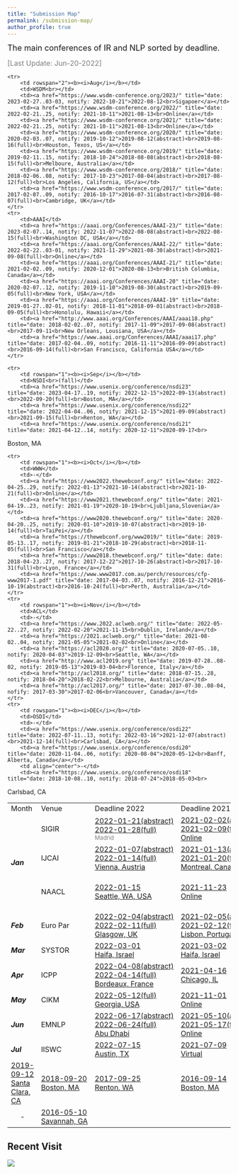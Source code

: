 ```yaml
---
title: "Submission Map"
permalink: /submission-map/
author_profile: true
---
```

<font size="4">The main conferences of IR and NLP sorted by deadline.</font> 


<font size="3" color="grey">[Last Update: Jun-20-2022]</font>

<table align="center">
	<tr>
		<td>Month</td>
		<td>Venue</td>
		<td>Deadline 2022</td>
		<td><nobr>Deadline 2021</nobr></td>
		<td><nobr>Deadline 2020</nobr></td>
		<td>Deadline 2019</td>
		<td>Deadline 2018</td>
		<td>Deadline 2017</td>
		<td>Deadline 2016</td>
	</tr>
	<tr>
		<td rowspan="3"><b><i>Jan</i></b></td>
		<td>SIGIR</td>
		<td><a href="https://sigir.org/sigir2022/" title="date: 2022-07-11..15, notify: 2022-04-29"><nobr>2022-01-21(abstract)</nobr><br>2022-01-28(full)<br></a><span><font size="2", color="grey">Madrid</font></span></td>
		<td><a href="https://sigir.org/sigir2021/" title="date: 2021-07-11..15, notify: 2021-02-14"><nobr>2021-02-02(abstract)</nobr><br>2021-02-09(full)<br> Online</a></td>
		<td><a href="https://sigir.org/sigir2020/" title="date: 2020-07-25..30, notify: 2020-04-22"><nobr>2020-01-15(abstract)</nobr><br>2020-01-22(full)<br> XiAn, China</a></td>
		<td><a href="https://sigir.org/sigir2019/" title="date: 2019-07-21.25, notify: 2019-04-14"><nobr>2019-01-21(abstract)</nobr><br>2019-01-28(full)<br>Paris, France</a></td>
		<td><a href="https://sigir.org/sigir2018/" title="date: 2018-07-08..12, notify: 2018-04-18"><nobr>2018-01-22(abstract)</nobr><br>2018-01-29(full)<br>Michigan, US</a></td>
		<td><a href="https://sigir.org/sigir2017/" title="date: 2017-07-21.25, notify: 2017-04-11"><nobr>2017-01-17(abstract)</nobr><br>2017-01-24(full)<br>Tokyo, Japan</a></td>
		<td><a href="https://sigir.org/sigir2016/" title="date: 2016-07-06..12, notify: 2016-04-18"><nobr>2016-01-22(abstract)</nobr><br>2016-01-29(full)<br>Pisa, Italy</a></td>
	</tr>
	<tr>
		<td>IJCAI</td>
		<td><a href="https://ijcai-22.org/" title="date: 2022-07-23..29, notify: 2022-04-20">2022-01-07(abstract)<br>2022-01-14(full)<br>Vienna, Austria</a></td>
		<td><a href="https://ijcai-21.org/" title="date: 2021-08-19..26, notify: 2021-03-07"><nobr>2021-01-13(abstract)</nobr><br>2021-01-20(full)<br>Montreal, Canada</a></td>
		<td><a href="https://static.ijcai.org/ijcai-pricai-2020-schedule/" title="date: 2020-07-11..17, notify: 2020-03-14"><nobr>2020-01-15(abstract)</nobr><br>2020-01-21(full)<br>Tokyo, Japan</a></td>
		<td><a href="https://www.ijcai19.org/" title="date: 2019-08-10..16, notify: 2019-04-09"><nobr>2019-02-19(abstract)</nobr><br>2019-02-25(full)<br>Macao, China</a></td>
		<td><a href="http://www.ijcai-18.org/cfp/index.html" title="date: 2018-07-13..19, notify: 2018-04-16"><nobr>2018-01-25(abstract)</nobr><br>2018-02-02(full)<br>Stockholm, Sweden</a></td>
		<td><a href="https://ijcai-17.org/index.html" title="date: 2017-08-19..25, notify: 2017-04-23"><nobr>2017-02-16(abstract)</nobr><br>2017-02-20(full)<br>Melbourne, Australia</a></td>
		<td><a href="https://ijcai-16.org/" title="date: 2016-07-09..15, notify: 2016-04-04"><nobr>2016-01-27(abstract)</nobr><br>2016-02-02(full)<br>New York, USA</a></td>
	</tr>
		<tr>
		<td>NAACL</td>
		<td><a href="https://2022.naacl.org/calls/papers/" title="date: 2022-07-10..15, notify: 2022-04-07">2022-01-15<br>Seattle, WA, USA</a></td>
		<td><a href="https://2021.naacl.org/" title="date: 2021-06-06..11, notify: 2021-03-10">2021-11-23<br>Online</a></td>
		<td></td>
		<td><a href="http://naacl2019.org/" title="date: 2019-06-03..05, notify: 2019-02-22"><nobr>2018-12-03(abstract)</nobr><br>2018-12-10(full)<br>Hyatt Regency in Minneapolis</a></td>
		<td><a href="http://naacl.org/naacl-hlt-2018/" title="date: 2018-06-01..06, notify: 2018-02-13">2017-12-15<br>New Orleans, Louisiana</a></td>
		<td></td>
		<td><a href="http://naacl.org/naacl-hlt-2016/" title="date: 2016-06-12..17, notify: 2016-03-02">2016-01-26<br>San Diego</a></td>
	</tr>
	<tr>
		<td rowspan="1"><b><i>Feb</i></b></td>
		<td>Euro Par</td>
		<td><a href="https://2022.euro-par.org" title="date: 2022-08-24..26, notify: 2022-04-29"><nobr>2022-02-04(abstract)</nobr><br>2022-02-11(full)<br>Glasgow, UK</a></td>
		<td><a href="https://2021.euro-par.org" title="date: 2021-09-01..03, notify: 2021-04-30"><nobr>2021-02-05(abstract)</nobr><br>2021-02-12(full)<br>Lisbon, Portugal</a></td>
		<td><a href="https://2020.euro-par.org" title="date: 2020-08-24..28, notify: 2020-04-30">2020-02-07<br>Warsaw, Poland</a></td>
		<td><a href="https://2019.euro-par.org" title="date: 2019-08-26..30, notify: 2019-05-03">2019-02-15<br>
Gottingen,<br>Germany</a></td>
		<td><a href="http://europar2018.org/" title="date: 2018-08-27..31, notify: 2018-04-27">2018-02-16<br>
Turin, Italy</a></td>
		<td><a href="http://europar2017.usc.es/" title="date: 2017-08-28..01, notify: 2017-04-24">2017-02-09<br>
Santiago, Spain</a></td>
		<td><a href="https://europar2016.inria.fr/" title="date: 2016-08-22..26, notify: 2016-04-24">2016-02-06<br>
Grenoble, France</a></td>
	</tr>
	<tr>
		<td rowspan="1"><b><i>Mar</i></b></td>
		<td>SYSTOR</td>
		<td><a href="https://www.systor.org/2022/" title="date: 2022-06-13..15, notify: 2022-04-21">2022-03-01<br>Haifa, Israel</a></td>
		<td><a href="https://www.systor.org/2021/" title="date: 2021-06-14..16, notify: 2021-04-18">2021-03-02<br>Haifa, Israel</a></td>
		<td><a href="https://www.systor.org/2020/" title="date: 2020-06-02..04, notify: 2020-04-19">2020-03-03<br>Haifa, Israel</a></td>
		<td><a href="https://www.systor.org/2019" title="date: 2019-08-26..30, notify: 2019-05-03">2019-03-07<br>
Haifa, Israel</a></td>
		<td><a href="https://www.systor.org/2018" title="date: 2018-06-04..06, notify: 2018-04-15">2018-02-28<br>
Haifa, Israel</a></td>
		<td><a href="https://www.systor.org/2017" title="date: 2017-05-22..24, notify: 2017-03-29">2017-02-28<br>
Haifa, Israel</a></td>
		<td><a href="https://www.systor.org/2016" title="date: 2016-06-06..08, notify: 2016-04-15">2016-03-11<br>
Haifa, Israel</a></td>
	</tr>
	<tr>
		<td rowspan="1"><b><i>Apr</i></b></td>
		<td>ICPP</td>
		<td><a href="https://icpp22.gitlabpages.inria.fr/" title="date: 2022-08-29..01, notify: 2022-06-14"><nobr>2022-04-08(abstract)</nobr><br>2022-04-14(full)<br>Bordeaux, France</a></td>
		<td><a href="https://oaciss.uoregon.edu/icpp21/index.php" title="date: 2021-08-09..12, notify: ">2021-04-16<br>Chicago, IL</a></td>
		<td><a href="https://jnamaral.github.io/icpp20/" title="date: 2020-08-17..20, notify: 2020-05-19">2020-03-02<br>
Edmonton, AB, Canada</a></td>
		<td><a href="https://www.hpcs.cs.tsukuba.ac.jp/icpp2019" title="date: 2019-08-05..08, notify: 2019-05-17">2019-04-15<br>
Kyoto, Japan</a></td>
		<td><a href="http://www.icpp-conf.org/2018" title="date: 2018-08-13..16, notify: 2018-05-03">2018-03-30<br>
Eugene, OR</a></td>
		<td><a href="http://www.icpp-conf.org/2017" title="date: 2017-08-16..19, notify: 2017-05-13">2017-03-13<br>
Bristol, UK</a></td>
		<td><a href="http://icpp2016.cs.wcupa.edu" title="date: 2016-08-16..19, notify: 2016-05-06">2016-02-26<br>
Philadelphia, PA</a></td>
	</tr>
	<tr>
		<td rowspan="1"><b><i>May</i></b></td>
		<td>CIKM</td>
		<td><a href="https://www.cikm2022.org/" title="date: 2022-10-017..22, notify: 2022-08-01">2022-05-12(full)<br> Georgia, USA</a></td>
		<td><a href="https://www.cikm2021.org/" title="date: 2021-11-01..5, notify: 2021-07-05">2021-11-01<br>Online</a></td>
		<td><a href="https://www.cikm2020.org/" title="date: 2020-10-19..23, notify: 2020-07-06">2020-10-19<br>Online</a></td>
		<td><a href="https://www.cikm2019.org/" title="date: 2019-11-03..07, notify: 2019-07-15">2019-11-03<br>Beijing, China</a></td>
		<td><a href="http://www.cikm2018.units.it/" title="date: 2018-10-22..26, notify: 2018-07-07">2018-10-22<br>Turing, Italy</a></td>
		<td><a href="http://www.cikmconference.org/CIKM2017/" title="date: 2017-11-06..10, notify: 2017-06-30">2017-11-06<br>Singapore</a></td>
		<td><a href="https://www.cikm2016.org/" title="date: 2016-10-24..28, notify: 2016-07-01">2016-10-24<br>Indianapolis, US</a></td>
	</tr>
	<tr>
		<td rowspan="1"><b><i>Jun</i></b></td>
		<td>EMNLP</td>
		<td><a href="https://2022.emnlp.org/" title="date: 2022-12-09..11, notify: 2022-10-06">2022-06-17(abstract)<br>2022-06-24(full)<br>Abu Dhabi</a></td>
		<td><a href="https://2021.emnlp.org/" title="date: 2021-11-07..09, notify: 2021-08-25">2021-05-10(abstract)<br>2021-05-17(full)<br>Online</a></td>
		<td><a href="https://2020.emnlp.org/" title="date: 2020-11-16..18, notify: 2020-09-14">2020-05-11<br>Online</a></td>
		<td><a href="https://2019.emnlp.org/" title="date: 2019-11-05..07, notify: 2019-08-12">2019-05-21<br>Hong Kong, China</a></td>
		<td><a href="https://2018.emnlp.org/" title="date: 2018-11-02..04, notify: 2018-08-10">2018-05-22<br>Brussels, Belgium</a></td>
		<td><a href="http://emnlp2017.net/" title="date: 2017-09-07..11, notify: 2017-06-30">2017-04-14<br>Copenhagen</a></td>
		<td><a href="https://www.aclweb.org/mirror/emnlp2016/" title="date: 2016-11-02..04, notify: 2016-07-29">2016-06-03<br>
AUstin, Texas, US</a></td>
	</tr>
	<tr>
		<td rowspan="1"><b><i>Jul</i></b></td>
		<td>IISWC</td>
		<td><a href="http://www.iiswc.org/iiswc2022/index.html" title="date: 2022-11-06..08, notify: 2022-09-02">2022-07-15<br>
Austin, TX</a></td>
		<td><a href="http://www.iiswc.org/iiswc2021/index.html" title="date: 2021-11-07..09, notify: 2021-09-03">2021-07-09<br>
Virtual</a></td>
		<td><a href="http://www.iiswc.org/iiswc2020/index.html" title="date: 2020-10-27..29, notify: 2020-08-24">2020-07-10<br>
Beijing, China</a></td>
		<td><a href="http://www.iiswc.org/iiswc2019/index.html" title="date: 2019-11-03..05, notify: 2019-08-15">2019-05-31<br>
Orlando, FL</a></td>
		<td><a href="http://www.iiswc.org/iiswc2018" title="date: 2018-09-30..02, notify: 2018-07-27">2018-05-18<br>
Raleigh, NC</a></td>
		<td><a href="http://www.iiswc.org/iiswc2017/index.html" title="date: 2017-10-01..03, notify: 2017-08-01">2017-06-02<br>
Seattle, WA</a></td>
		<td><a href="http://www.iiswc.org/iiswc2016/index.html" title="date: 2016-09-25..27, notify: 2016-07-12">2016-05-13<br>
Rhode Island, USA</a></td>
	</tr>

	<tr>
		<td rowspan="2"><b><i>Aug</i></b></td>
		<td>WSDM<br></td>
		<td><a href="https://www.wsdm-conference.org/2023/" title="date: 2023-02-27..03-03, notify: 2022-10-21">2022-08-12<br>Sigapoer</a></td>
		<td><a href="https://www.wsdm-conference.org/2022/" title="date: 2022-02-21..25, notify: 2021-10-11">2021-08-13<br>Online</a></td>
		<td><a href="https://www.wsdm-conference.org/2021/" title="date: 2022-02-21..25, notify: 2021-10-11">2021-08-13<br>Online</a></td>
		<td><a href="https://www.wsdm-conference.org/2020/" title="date: 2020-02-03..07, notify: 2019-10-12">2019-08-12(abstract)<br>2019-08-16(full)<br>Houston, Texos, US</a></td>
		<td><a href="https://www.wsdm-conference.org/2019/" title="date: 2019-02-11..15, notify: 2018-10-24">2018-08-08(abstract)<br>2018-08-15(full)<br>Melboure, Australia</a></td>
		<td><a href="https://www.wsdm-conference.org/2018/" title="date: 2018-02-06..08, notify: 2017-10-23">2017-08-04(abstract)<br>2017-08-12(full)<br>Los Angeles, California, US</a></td>
		<td><a href="https://www.wsdm-conference.org/2017/" title="date: 2017-02-07..09, notify: 2016-10-17">2016-07-31(abstract)<br>2016-08-07(full)<br>Cambridge, UK</a></td>
	</tr>
	<tr>
		<td>AAAI</td>
		<td><a href="https://aaai.org/Conferences/AAAI-23/" title="date: 2023-02-07..14, notify: 2022-11-07">2022-08-08(abstract)<br>2022-08-15(full)<br>Washington DC, USA</a></td>
		<td><a href="https://aaai.org/Conferences/AAAI-22/" title="date: 2022-02-22..03-01, notify: 2021-11-29">2021-08-30(abstract)<br>2021-09-08(full)<br>Online</a></td>
		<td><a href="https://aaai.org/Conferences/AAAI-21/" title="date: 2021-02-02..09, notify: 2020-12-01">2020-08-13<br>British Columbia, Canada</a></td>
		<td><a href="https://aaai.org/Conferences/AAAI-20" title="date: 2020-02-07..12, notify: 2019-11-10">2019-08-30(abstract)<br>2019-09-05(full)<br>New York, USA</a></td>
		<td><a href="https://aaai.org/Conferences/AAAI-19" title="date: 2019-01-27..02-01, notify: 2018-11-01">2018-09-01(abstract)<br>2018-09-05(full)<br>Honolulu, Hawaii</a></td>
		<td><a href="http://www.aaai.org/Conferences/AAAI/aaai18.php" title="date: 2018-02-02..07, notify: 2017-11-09">2017-09-08(abstract)<br>2017-09-11<br>New Orleans, Lousiana, USA</a></td>
		<td><a href="https://www.aaai.org/Conferences/AAAI/aaai17.php" title="date: 2017-02-04..09, notify: 2016-11-11">2016-09-09(abstract)<br>2016-09-14(full)<br>San Francisco, California USA</a></td>
	</tr>
	
	<tr>
		<td rowspan="1"><b><i>Sep</i></b></td>
		<td>NSDI<br>(fall)</td>
		<td><a href="https://www.usenix.org/conference/nsdi23" title="date: 2023-04-17..19, notify: 2022-12-15">2022-09-13(abstract)<br>2022-09-20(full)<br>Boston, MA</a></td>
		<td><a href="https://www.usenix.org/conference/nsdi22" title="date: 2022-04-04..06, notify: 2021-12-15">2021-09-09(abstract)<br>2021-09-15(full)<br>Renton, WA</a></td>
		<td><a href="https://www.usenix.org/conference/nsdi21" title="date: 2021-04-12..14, notify: 2020-12-11">2020-09-17<br>
Boston, MA</a></td>
		<td><a href="https://www.usenix.org/conference/nsdi20" title="date: 2020-02-25..27, notify: 2019-12-03">2019-09-12<br>
Santa Clara, CA</a></td>
		<td><a href="https://www.usenix.org/conference/nsdi19" title="date: 2019-02-26..28, notify: 2018-12-03">2018-09-20<br>
Boston, MA</a></td>
		<td><a href="https://www.usenix.org/conference/nsdi18" title="date: 2018-04-09..11, notify: 2017-12-11">2017-09-25<br>
Renton, WA</a></td>
		<td><a href="https://www.usenix.org/conference/nsdi17" title="date: 2017-03-27..29, notify: 2016-12-05">2016-09-14<br>
Boston, MA</a></td>
	</tr>

	<tr>
		<td rowspan="1"><b><i>Oct</i></b></td>
		<td>WWW</td>
		<td>-</td>
		<td><a href="https://www2022.thewebconf.org/" title="date: 2022-04-25..29, notify: 2022-01-13">2021-10-14(abstract)<br>2021-10-21(full)<br>Online</a></td>
		<td><a href="https://www2021.thewebconf.org/" title="date: 2021-04-19..23, notify: 2021-01-19">2020-10-19<br>Ljubljana,Slovenia</a></td>
		<td><a href="https://www2020.thewebconf.org/" title="date: 2020-04-20..25, notify: 2020-01-10">2019-10-07(abstract)<br>2019-10-14(full)<br>TaiPei</a></td>
		<td><a href="https://thewebconf.org/www2019/" title="date: 2019-05-13..17, notify: 2019-01-21">2018-10-29(abstract)<br>2018-11-05(full)<br>San Francisco</a></td>
		<td><a href="https://www2018.thewebconf.org/" title="date: date: 2018-04-23..27, notify: 2017-12-22">2017-10-26(abstract)<br>2017-10-31(full)<br>Lyon, France</a></td>
		<td><a href="https://www.www2017.com.au/perch/resources/cfp-www2017-1.pdf" title="date: 2017-04-03..07, notify: 2016-12-21">2016-10-19(abstract)<br>2016-10-24(full)<br>Perth, Australia</a></td>
	</tr>
	<tr>
		<td rowspan="1"><b><i>Nov</i></b></td>
		<td>ACL</td>
		<td>-</td>
		<td><a href="https://www.2022.aclweb.org/" title="date: 2022-05-22..27, notify: 2022-02-20">2021-11-15<br>Dublin, Ireland</a></td>
		<td><a href="https://2021.aclweb.org/" title="date: 2021-08-02..04, notify: 2021-05-05">2021-02-02<br>Online</a></td>
		<td><a href="https://acl2020.org/" title="date: 2020-07-05..10, notify: 2020-04-03">2019-12-09<br>Seattle, WA</a></td>
		<td><a href="http://www.acl2019.org" title="date: 2019-07-28..08-02, notify: 2019-05-13">2019-03-04<br>Florence, Italy</a></td>
		<td><a href="http://acl2018.org/" title="date: 2018-07-15..28, notify: 2018-04-20">2018-02-22<br>Melbourne, Australia</a></td>
		<td><a href="http://acl2017.org/" title="date: 2017-07-30..08-04, nofify: 2017-03-30">2017-02-06<br>Vancouver, Canada</a></td>
	</tr>
	<tr>
		<td rowspan="1"><b><i>DEC</i></b></td>
		<td>OSDI</td>
		<td>-</td>
		<td><a href="https://www.usenix.org/conference/osdi22" title="date: 2022-07-11..13, notify: 2022-03-16">2021-12-07(abstract)<br>2021-12-14(full)<br>Carlsbad, CA</a></td>
		<td><a href="https://www.usenix.org/conference/osdi20" title="date: 2020-11-04..06, notify: 2020-08-04">2020-05-12<br>Banff, Alberta, Canada</a></td>
		<td align="center">-</td>
		<td><a href="https://www.usenix.org/conference/osdi18" title="date: 2018-10-08..10, notify: 2018-07-24">2018-05-03<br>
Carlsbad, CA</a></td>
		<td align="center">-</td>
		<td><a href="https://www.usenix.org/conference/osdi16" title="date: 2016-11-02..04, notify: 2016-07-30">2016-05-10<br>
Savannah, GA</a></td>
	</tr>
</table>

## Recent Visit

<a href="https://clustrmaps.com/site/17p9b" title="Visit tracker"><img src="//www.clustrmaps.com/map_v2.png?d=_x7tqyOr885brXGvZjrsKqXa4MFwSfmlCNrM9Pdv_q4&cl=ffffff" /></a>